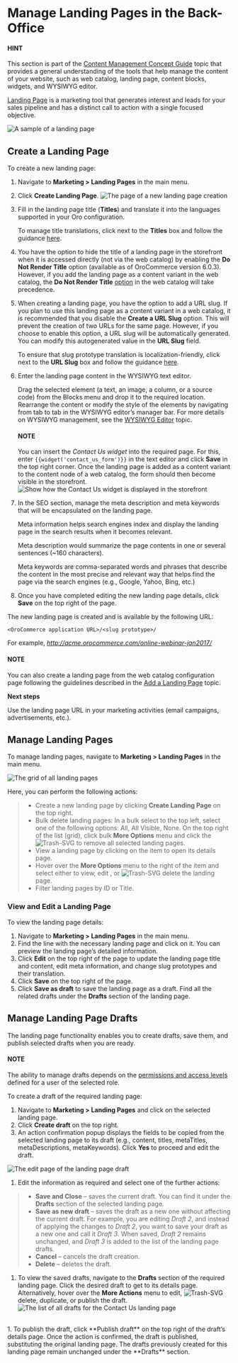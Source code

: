 <a id="user-guide-landing-pages"></a>

# Manage Landing Pages in the Back-Office

#### HINT
This section is part of the [Content Management Concept Guide](../../../concept-guides/content-management/index.md#concept-guide-content-management) topic that provides a general understanding of the tools that help manage the content of your website, such as web catalog, landing page, content blocks, widgets, and WYSIWYG editor.

[Landing Page](../../../glossary.md#term-Landing-Page) is a marketing tool that generates interest and leads for your sales pipeline and has a distinct call to action with a single focused objective.

![A sample of a landing page](user/img/marketing/landing_pages/LandingPagesSample.png)

<a id="user-guide-landing-pages-create"></a>

## Create a Landing Page

To create a new landing page:

1. Navigate to **Marketing > Landing Pages** in the main menu.
2. Click **Create Landing Page**.
   ![The page of a new landing page creation](user/img/marketing/landing_pages/LandingPagesCreate2.png)
3. Fill in the landing page title (**Titles**) and translate it into the languages supported in your Oro configuration.

   To manage title translations, click <i class="fas fa-language" aria-hidden="true"></i> next to the **Titles** box and follow the guidance [here](../../system/configuration/system/general-setup/global-localization.md#localization-localization).
4. You have the option to hide the title of a landing page in the storefront when it is accessed directly (not via the web catalog) by enabling the **Do Not Render Title** option (available as of OroCommerce version 6.0.3). However, if you add the landing page as a content variant in the web catalog, the **Do Not Render Title** [option](../web-catalogs/edit-content-tree/content-variants.md#user-guide-marketing-web-catalog-content-variant-landing-page) in the web catalog will take precedence.
5. When creating a landing page, you have the option to add a URL slug. If you plan to use this landing page as a content variant in a web catalog, it is recommended that you disable the **Create a URL Slug** option. This will prevent the creation of two URLs for the same page. However, if you choose to enable this option, a URL slug will be automatically generated. You can modify this autogenerated value in the **URL Slug** field.

   To ensure that slug prototype translation is localization-friendly, click <i class="fas fa-language" aria-hidden="true"></i> next to the **URL Slug** box and follow the guidance [here](../../system/configuration/system/general-setup/global-localization.md#localization-localization).
6. Enter the landing page content in the WYSIWYG text editor.

   Drag the selected element (a text, an image, a column, or a source code) from the Blocks menu and drop it to the required location. Rearrange the content or modify the style of the elements by navigating from tab to tab in the WYSIWYG editor’s manager bar. For more details on WYSIWYG management, see the [WYSIWYG Editor](../../../concept-guides/content-management/wysiwyg.md#getting-started-wysiwyg-editor-field) topic.

   #### NOTE
   You can insert the *Contact Us widget* into the required page. For this, enter `{{widget('contact_us_form')}}` in the text editor and click **Save** in the top right corner. Once the landing page is added as a content variant to the content node of a web catalog, the form should then become visible in the storefront.
   ![Show how the Contact Us widget is displayed in the storefront](user/img/marketing/landing_pages/ContactWidget.png)
7. In the SEO section, manage the meta description and meta keywords that will be encapsulated on the landing page.

   Meta information helps search engines index and display the landing page in the search results when it becomes relevant.

   Meta description would summarize the page contents in one or several sentences (~160 characters).

   Meta keywords are comma-separated words and phrases that describe the content in the most precise and relevant way that helps find the page via the search engines (e.g., Google, Yahoo, Bing, etc.)
8. Once you have completed editing the new landing page details, click **Save** on the top right of the page.

The new landing page is created and is available by the following URL:

```none
<OroCommerce application URL>/<slug prototype>/
```

For example, *http://acme.orocommerce.com/online-webinar-jan2017/*

#### NOTE
You can also create a landing page from the web catalog configuration page following the guidelines described in the [Add a Landing Page](../web-catalogs/edit-content-tree/content-variants.md#user-guide-marketing-web-catalog-content-variant-landing-page) topic.

**Next steps**

Use the landing page URL in your marketing activities (email campaigns, advertisements, etc.).

## Manage Landing Pages

To manage landing pages, navigate to **Marketing > Landing Pages** in the main menu.

![The grid of all landing pages](user/img/marketing/landing_pages/LandingPages.png)

Here, you can perform the following actions:

> * Create a new landing page by clicking **Create Landing Page** on the top right.
> * Bulk delete landing pages: In a bulk select to the top left, select one of the following options: All, All Visible, None. On the top right of the list (grid), click bulk <i class="fa fa-ellipsis-h fa-lg" aria-hidden="true"></i> **More Options** menu and click the ![Trash-SVG](_themes/sphinx_rtd_theme/static/svg-icons/trash.svg) to remove all selected landing pages.
> * View a landing page by clicking on the item to open its details page.
> * Hover over the <i class="fa fa-ellipsis-h fa-lg" aria-hidden="true"></i> **More Options** menu to the right of the item and select either to <i class="fa fa-eye fa-lg" aria-hidden="true"></i> view, <i class="fa fa-edit fa-lg" aria-hidden="true"></i> edit , or ![Trash-SVG](_themes/sphinx_rtd_theme/static/svg-icons/trash.svg) delete the landing page.
> * Filter landing pages by ID or Title.

### View and Edit a Landing Page

To view the landing page details:

1. Navigate to **Marketing > Landing Pages** in the main menu.
2. Find the line with the necessary landing page and click on it. You can preview the landing page’s detailed information.
3. Click <i class="fa fa-edit fa-lg" aria-hidden="true"></i> **Edit** on the top right of the page to update the landing page title and content, edit meta information, and change slug prototypes and their translation.
4. Click **Save** on the top right of the page.
5. Click **Save as draft** to save the landing page as a draft. Find all the related drafts under the **Drafts** section of the landing page.

## Manage Landing Page Drafts

The landing page functionality enables you to create drafts, save them, and publish selected drafts when you are ready.

#### NOTE
The ability to manage drafts depends on the [permissions and access levels](../../system/user-management/roles/index.md#user-guide-user-management-permissions-roles) defined for a user of the selected role.

To create a draft of the required landing page:

1. Navigate to **Marketing > Landing Pages** and click on the selected landing page.
2. Click <i class="fa fa-copy" aria-hidden="true"></i> **Create draft** on the top right.
3. An action confirmation popup displays the fields to be copied from the selected landing page to its draft (e.g., content, titles, metaTitles, metaDescriptions, metaKeywords). Click **Yes** to proceed and edit the draft.

![The edit page of the landing page draft](user/img/marketing/landing_pages/landing_page_draft.png)
1. Edit the information as required and select one of the further actions:

> * **Save and Close** – saves the current draft. You can find it under the **Drafts** section of the selected landing page.
> * **Save as new draft** – saves the draft as a new one without affecting the current draft. For example, you are editing *Draft 2*, and instead of applying the changes to *Draft 2*, you want to save your draft as a new one and call it *Draft 3*. When saved, *Draft 2* remains unchanged, and *Draft 3* is added to the list of the landing page drafts.
> * **Cancel** – cancels the draft creation.
> * **Delete** – deletes the draft.
1. To view the saved drafts, navigate to the **Drafts** section of the required landing page. Click the desired draft to get to its details page. Alternatively, hover over the <i class="fa fa-ellipsis-h fa-lg" aria-hidden="true"></i> **More Actions** menu to <i class="fa fa-edit fa-lg" aria-hidden="true"></i> edit, ![Trash-SVG](_themes/sphinx_rtd_theme/static/svg-icons/trash.svg) delete, <i class="fa fa-copy" aria-hidden="true"></i> duplicate, or <i class="fas fa-share-square" aria-hidden="true"></i> publish the draft.
   ![The list of all drafts for the Contact Us landing page](user/img/marketing/landing_pages/all_drafts.png)

<br/>
1. To publish the draft, click <i class="fas fa-share-square" aria-hidden="true"></i> **Publish draft** on the top right of the draft’s details page. Once the action is confirmed, the draft is published, substituting the original landing page. The drafts previously created for this landing page remain unchanged under the **Drafts** section.

<!-- fa-bars = fa-navicon -->
<!-- Ic Tiles is used as Set As Default in saved views, and as tiles in display layout options -->
<!-- IcPencil refers to Rename in Commerce and Inline Editing in CRM -->
<!-- Check mark in the square. -->
<!-- SortDesc is also used as drop-down arrow -->
<!-- A -->
<!-- B -->
<!-- C -->
<!-- D -->
<!-- E -->
<!-- F -->
<!-- G -->
<!-- H -->
<!-- I -->
<!-- L -->
<!-- M -->
<!-- P -->
<!-- R -->
<!-- S -->
<!-- T -->
<!-- U -->
<!-- Z -->
